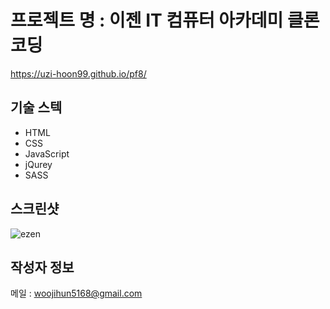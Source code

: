 # 프로젝트 명 : 이젠 IT 컴퓨터 아카데미 클론 코딩
https://uzi-hoon99.github.io/pf8/

## 기술 스텍
- HTML
- CSS
- JavaScript
- jQurey
- SASS

## 스크린샷
![ezen](https://github.com/uzi-hoon99/pf8/assets/142555239/e6622e34-c3c9-4282-9029-e8dc52ab3f1e)

## 작성자 정보
메일 : woojihun5168@gmail.com
